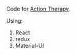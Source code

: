 Code for  [Action Therapy](https://danielschwartz85.github.io/action-therapy/).

Using:
1. React
2. redux
3. Material-UI
